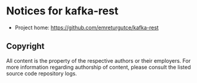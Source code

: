 # Notices for kafka-rest

* Project home: https://github.com/emreturgutce/kafka-rest

## Copyright

All content is the property of the respective authors or their employers. For
more information regarding authorship of content, please consult the listed
source code repository logs.
